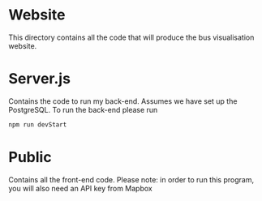 # Website
This directory contains all the code that will produce the bus visualisation website.

# Server.js
Contains the code to run my back-end. Assumes we have set up the PostgreSQL. 
To run the back-end please run
```bash
npm run devStart
```
# Public
Contains all the front-end code. Please note: in order to run this program, you will also need an API key from Mapbox
